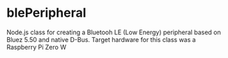 # blePeripheral
Node.js class for creating a Bluetooh LE (Low Energy) peripheral based on Bluez 5.50 and native D-Bus.
Target hardware for this class was a Raspberry Pi Zero W
